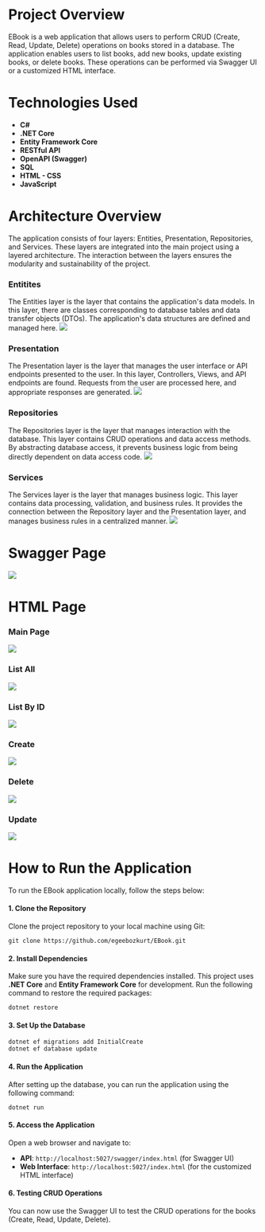 # Project Overview

EBook is a web application that allows users to perform CRUD (Create, Read, Update, Delete) operations on books stored in a database. The application enables users to list books, add new books, update existing books, or delete books. These operations can be performed via Swagger UI or a customized HTML interface.

# Technologies Used
- **C#**  
- **.NET Core**  
- **Entity Framework Core**  
- **RESTful API**  
- **OpenAPI (Swagger)**  
- **SQL**  
- **HTML - CSS**
- **JavaScript**

# Architecture Overview

The application consists of four layers: Entities, Presentation, Repositories, and Services. These layers are integrated into the main project using a layered architecture. The interaction between the layers ensures the modularity and sustainability of the project.

### Entitites ###
The Entities layer is the layer that contains the application's data models. In this layer, there are classes corresponding to database tables and data transfer objects (DTOs). The application's data structures are defined and managed here.
![](/EBook/.thumbnails/L-Entities.png)

### Presentation
The Presentation layer is the layer that manages the user interface or API endpoints presented to the user. In this layer, Controllers, Views, and API endpoints are found. Requests from the user are processed here, and appropriate responses are generated.
![](/EBook/.thumbnails/L-Presentation.png)

### Repositories
The Repositories layer is the layer that manages interaction with the database. This layer contains CRUD operations and data access methods. By abstracting database access, it prevents business logic from being directly dependent on data access code.
![](/EBook/.thumbnails/L-Repositories.png)

### Services
The Services layer is the layer that manages business logic. This layer contains data processing, validation, and business rules. It provides the connection between the Repository layer and the Presentation layer, and manages business rules in a centralized manner.
![](/EBook/.thumbnails/L-Services.png)

# Swagger Page
![](/EBook/.thumbnails/EBookHTML-1.png)

# HTML Page
### Main Page
![](/EBook/.thumbnails/EBookHTML-2.png)
### List All
![](/EBook/.thumbnails/EBookHTML-3.png)
### List By ID
![](/EBook/.thumbnails/EBookHTML-4.png)
### Create
![](/EBook/.thumbnails/EBookHTML-5.png)
### Delete 
![](/EBook/.thumbnails/EBookHTML-6.png)
### Update
![](/EBook/.thumbnails/EBookHTML-7.png)

# How to Run the Application

To run the EBook application locally, follow the steps below:

#### 1. **Clone the Repository**  ####
Clone the project repository to your local machine using Git:

    git clone https://github.com/egeebozkurt/EBook.git

#### 2. **Install Dependencies**  ####
Make sure you have the required dependencies installed. This project uses **.NET Core** and **Entity Framework Core** for development. Run the following command to restore the required packages:

    dotnet restore

#### 3. **Set Up the Database**  ####

    dotnet ef migrations add InitialCreate
    dotnet ef database update

#### 4. **Run the Application**  ####
After setting up the database, you can run the application using the following command:

    dotnet run
    

#### 5. **Access the Application**  ####
Open a web browser and navigate to:

   - **API**: `http://localhost:5027/swagger/index.html` (for Swagger UI)
   - **Web Interface**: `http://localhost:5027/index.html` (for the customized HTML interface)

#### 6. **Testing CRUD Operations**  ####
You can now use the Swagger UI to test the CRUD operations for the books (Create, Read, Update, Delete).






